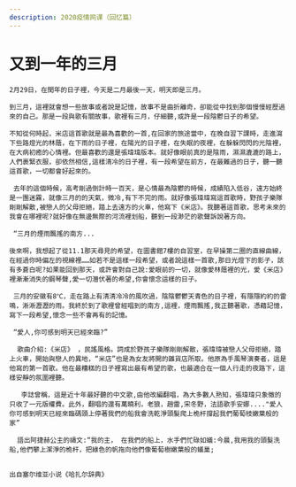 ```yaml
---
description: 2020疫情网课（回忆篇）
---
```


# 又到一年的三月

    2月29日，在閏年的日子裡，今天是二月最後一天，明天即是三月。 

    到三月，這裡就會想一些故事或者說是記憶，故事不是曲折離奇，卻能從中找到那個慢慢經歷過來的自己。那是一段與歌有關故事，歌裡有三月，仔細聽,或許是一段陰鬱日子的希望。 

    不知從何時​​起，米店這首歌就是最為喜歡的一首,在回家的旅途當中，在晚自習下課時，走進瀉下些路燈光的林蔭，在下雨的日子裡，在陽光的日子裡，在失眠的夜裡，在躲躲閃閃的光陰裡，在大病初癒的心情裡。但最喜歡的還是張瑋瑋版本。就好像眼前真的是陰雨，濕濕漉漉的路上，人們裹緊衣服，卻依然相信,這樣清冷的日子裡，有一段希望在前方，在最難過的日子，聽一聽這首歌，一切都會好起來的。

     去年的這個時候，高考剛過倒計時一百天，是心情最為陰鬱的時候，成績陷入低谷，遠方始終是一團迷霧，就像三月的的天氣，微冷,有下不完的雨。就好像張瑋瑋寫這首歌時，野孩子樂隊剛剛解散,被戀人的父母拒絕，踏上去遠方的火車，他寫下《米店》。我聽著這首歌，思考未來的我會在哪裡呢?就好像在無邊無際的河流裡划船，聽到一段渺茫的歌聲訴說著方向。

     “三月的煙雨飄搖的南方... 

    後來啊，我想起了從11.1那天尋見的希望，在圖書館7樓的自習室，在早操第二圈的直線曲線，在經過你時偏左的視線裡……如若不是這樣一段希望，或者說這樣一首歌,那日光燈下的影子，該有多蒼白呢?如果能回到那天，或許會對自己說:愛眼前的一切，就像愛林蔭裡的光，愛《米店》裡漸漸消失的鋼琴聲,愛一切潛伏著的希望,你會懷念這樣的日子。

     三月的安徽有8℃，走在路上有清清冷冷的風吹過，陰陰鬱鬱天青色的日子裡，有隱隱約約的雷鳴，淅淅瀝瀝的雨。我終於到了歌裡曾經唱到的南方,這裡，煙雨飄搖,我正聽著歌，憑藉記憶，寫下一段希望,懷念一些不會再有的記憶。

     “愛人,你可感到明天已經來臨?” 

      歌曲介紹:《米店》 ，民謠風格。詞成於野孩子樂隊剛剛解散，張瑋瑋被戀人父母拒絕，踏上火車，開始與戀人的異地，“米店”也是為女友將開的雜貨店所取。他原為手風琴演奏者，這是他寫的第一首歌。他在最糟糕的日子裡寫出最有希望的歌，也最適合在一個人行走的夜路下，這樣安靜的氛圍裡聽。

       李誌曾稱，這是近十年最好聽的中文歌,由他改編翻唱，為大多數人熟知，張瑋瑋只象徵的只收了一元版權費。此外，翻唱的還有萬曉利，老狼，趙雷,宋冬野，法語歌手安娜...."愛人你可感到明天已經來臨碼頭上停著我們的船我會洗乾淨頭髮爬上桅杆撐起我們葡萄枝嫩葉般的家” 

      語出阿捷赫公主的禱文:“我的主， 在我們的船上，水手們忙碌如蟻:今晨,我用我的頭髮洗船,他們攀上潔淨的桅杆，把綠色的帆拖向他們像葡萄樹嫩葉般的蟻巢;                                                                                                                                   

                                                                                                       出自塞尔维亚小说《哈扎尔辞典》

